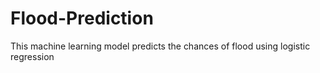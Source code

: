 # Flood-Prediction
This machine learning model predicts the chances of flood using logistic regression
